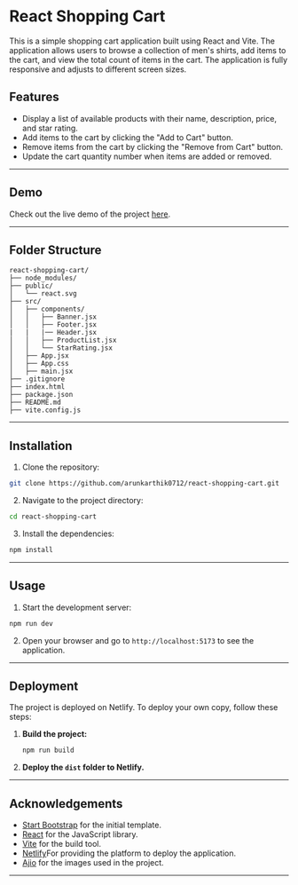 # React Shopping Cart

This is a simple shopping cart application built using React and Vite. The application allows users to browse a collection of men's shirts, add items to the cart, and view the total count of items in the cart. The application is fully responsive and adjusts to different screen sizes.

## Features

- Display a list of available products with their name, description, price, and star rating.
- Add items to the cart by clicking the "Add to Cart" button.
- Remove items from the cart by clicking the "Remove from Cart" button.
- Update the cart quantity number when items are added or removed.

---

## Demo

Check out the live demo of the project [here](https://arunkarthik0710-react-shopping-cart.netlify.app/).

---

## Folder Structure

```
react-shopping-cart/
├── node_modules/
├── public/
│   └── react.svg
├── src/
│   ├── components/
│   │   ├── Banner.jsx
│   │   ├── Footer.jsx
|   |   |── Header.jsx
│   │   ├── ProductList.jsx
│   │   └── StarRating.jsx
│   ├── App.jsx
│   ├── App.css
│   ├── main.jsx
├── .gitignore
├── index.html
├── package.json
├── README.md
├── vite.config.js
```

---

## Installation

1. Clone the repository:

```bash
git clone https://github.com/arunkarthik0712/react-shopping-cart.git
```

2. Navigate to the project directory:

```bash
cd react-shopping-cart
```

3. Install the dependencies:

```bash
npm install
```

---

## Usage

1. Start the development server:

```bash
npm run dev
```

2. Open your browser and go to `http://localhost:5173` to see the application.

---

## Deployment

The project is deployed on Netlify. To deploy your own copy, follow these steps:

1. **Build the project:**
   ```sh
   npm run build
   ```
2. **Deploy the `dist` folder to Netlify.**

---

## Acknowledgements

- [Start Bootstrap](https://startbootstrap.com) for the initial template.
- [React](https://reactjs.org) for the JavaScript library.
- [Vite](https://vitejs.dev) for the build tool.
- [Netlify](https://app.netlify.com)For providing the platform to deploy the application.
- [Ajio](https://www.ajio.com) for the images used in the project.

---
